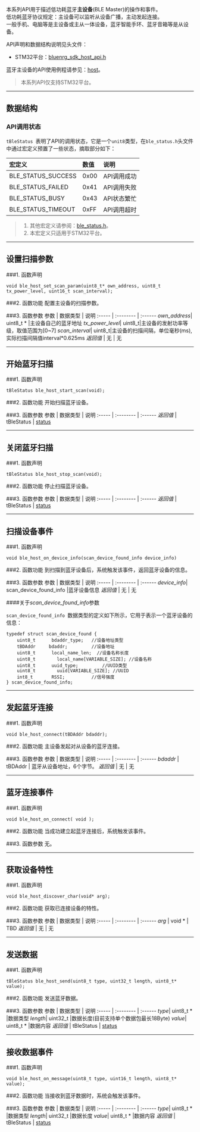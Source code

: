 本系列API用于描述低功耗蓝牙**主设备**(BLE Master)的操作和事件。  
低功耗蓝牙协议规定：主设备可以监听从设备广播，主动发起连接。  
一般手机、电脑等是主设备或主从一体设备，蓝牙智能手环、蓝牙音箱等是从设备。

API声明和数据结构说明见头文件：

* STM32平台：[bluenrg_sdk_host_api.h](https://github.com/JUMA-IO/STM32_Platform/blob/master/system/juma/inc/bluenrg_sdk_host_api.h)

蓝牙主设备的API使用例程请参见：[host](https://github.com/JUMA-IO/STM32_Platform/blob/master/product/application/host/app.c)。

> 本系列API仅支持STM32平台。


***
## 数据结构
### API调用状态
`tBleStatus `表明了API的调用状态，它是一个`unit8`类型，在`ble_status.h`头文件中通过宏定义预置了一些状态，摘取部分如下：

宏定义    | 数值  | 说明
:----- | :-------- | :------
BLE_STATUS_SUCCESS | 0x00    | API调用成功
BLE_STATUS_FAILED | 0x41    | API调用失败
BLE_STATUS_BUSY | 0x43    | API状态繁忙
BLE_STATUS_TIMEOUT | 0xFF    | API调用超时

> 1. 其他宏定义请参阅：[ble_status.h](https://github.com/JUMA-IO/STM32_Platform/blob/master/system/drivers/bluenrg/inc/ble_status.h)。  
> 2. 本宏定义只适用于STM32平台。




***
## 设置扫描参数
###1. 函数声明
```
void ble_host_set_scan_param(uint8_t* own_address, uint8_t tx_power_level, uint16_t scan_interval);
```

###2. 函数功能
配置主设备的扫描参数。

###3. 函数参数
参数    | 数据类型   | 说明
:----- | :-------- | :------
*own_address*| uint8_t * |主设备自己的蓝牙地址
*tx_power_level*| uint8_t|主设备的发射功率等级，取值范围为[0~7]
*scan_interval*| uint8_t|主设备的扫描间隔，单位毫秒(ms),实际扫描间隔值interval*0.625ms
*返回值*  | 无    | 无



***
## 开始蓝牙扫描
###1. 函数声明
```
tBleStatus ble_host_start_scan(void);
```

###2. 函数功能
开始扫描蓝牙设备。

###3. 函数参数
参数    | 数据类型   | 说明
:----- | :-------- | :------
*返回值*  | tBleStatus    | [status](#_1)


***
## 关闭蓝牙扫描
###1. 函数声明
```
tBleStatus ble_host_stop_scan(void);
```

###2. 函数功能
停止扫描蓝牙设备。

###3. 函数参数
参数    | 数据类型   | 说明
:----- | :-------- | :------
*返回值*  | tBleStatus    | [status](#_1)


***
## 扫描设备事件
###1. 函数声明
```
void ble_host_on_device_info(scan_device_found_info device_info)
```

###2. 函数功能
到扫描到蓝牙设备后，系统触发该事件，返回蓝牙设备的信息。

###3. 函数参数
参数    | 数据类型   | 说明
:----- | :-------- | :------
*device_info*| scan_device_found_info |蓝牙设备信息
*返回值*  | 无    | 无

####关于*scan_device_found_info*参数

`scan_device_found_info `数据类型的定义如下所示，它用于表示一个蓝牙设备的信息：

```
typedef struct scan_device_found {
    uint8_t		 bdaddr_type;  	//设备地址类型
    tBDAddr	 	bdaddr;       	//设备地址
    uint8_t		 local_name_len;  //设备名称长度
    uint8_t  	   local_name[VARIABLE_SIZE]; //设备名称
    uint8_t		 uuid_type; 		//UUID类型
    uint8_t  	   uuid[VARIABLE_SIZE]; //UUID
    int8_t 		 RSSI; 			//信号强度
} scan_device_found_info;
```

***
## 发起蓝牙连接
###1. 函数声明
```
void ble_host_connect(tBDAddr bdaddr);
```

###2. 函数功能
主设备发起对从设备的蓝牙连接。

###3. 函数参数
参数    | 数据类型   | 说明
:----- | :-------- | :------
*bdaddr*  | tBDAddr    | 蓝牙从设备地址，6个字节。
*返回值*  | 无    | 无


***
## 蓝牙连接事件
###1. 函数声明
```
void ble_host_on_connect( void );
```

###2. 函数功能
当成功建立起蓝牙连接后，系统触发该事件。

###3. 函数参数
无。


***
## 获取设备特性
###1. 函数声明
```
void ble_host_discover_char(void* arg);
```

###2. 函数功能
获取已连接设备的特性。

###3. 函数参数
参数    | 数据类型   | 说明
:----- | :-------- | :------
*arg*  | void *    | TBD
*返回值*  | 无    | 无





***
## 发送数据
###1. 函数声明
```
tBleStatus ble_host_send(uint8_t type, uint32_t length, uint8_t* value);
```

###2. 函数功能
发送蓝牙数据。

###3. 函数参数
参数    | 数据类型   | 说明
:----- | :-------- | :------
*type*| uint8_t * |数据类型
*length*| uint32_t |数据长度(目前支持单个数据包最长18Byte)
*value*| uint8_t * |数据内容
*返回值*  | tBleStatus    | [status](#_1)



***
## 接收数据事件
###1. 函数声明
```
void ble_host_on_message(uint8_t type, uint16_t length, uint8_t* value);
```

###2. 函数功能
当接收到蓝牙数据时，系统会触发该事件。

###3. 函数参数
参数    | 数据类型   | 说明
:----- | :-------- | :------
*type*| uint8_t * |数据类型
*length*| uint32_t |数据长度
*value*| uint8_t * |数据内容
*返回值*  | tBleStatus    | [status](#_1)













